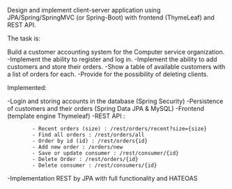 Design and implement client-server application using JPA/Spring/SpringMVC (or Spring-Boot) with frontend (ThymeLeaf) and REST API.

The task is:

Build a customer accounting system for the Computer service organization. 
-Implement the ability to register and log in.
-Implement the ability to add customers and store their orders.
-Show a table of available customers with a list of orders for each. 
-Provide for the possibility of deleting clients.

Implemented:

-Login and storing accounts in the database (Spring Security)
-Persistence of customers and their orders (Spring Data JPA & MySQL)
-Frontend (template engine Thymeleaf)
-REST API :

			- Recent orders (size) : /rest/orders/recent?size={size}
			- Find all orders : /rest/orders/all
			- Order by id (id) : /rest/orders{id}
			- Add new order : /orders/new
			- Save or update consumer : /rest/consumer/{id}
			- Delete Order : /rest/orders/{id}
			- Delete consumer : /rest/consumers/{id}
       
-Implementation REST by JPA with full functionality and HATEOAS
